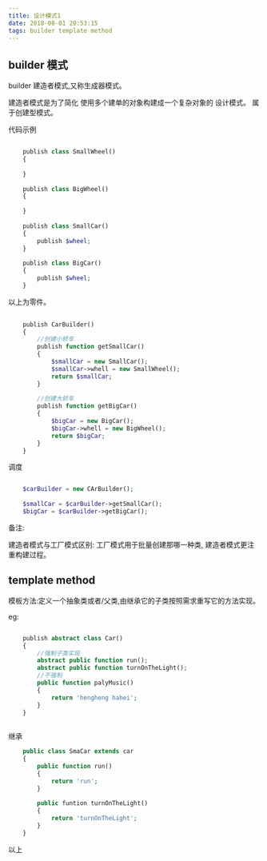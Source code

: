 ```yaml
---
title: 设计模式1
date: 2018-08-01 20:53:15
tags: builder template method
---
```

## builder 模式

builder 建造者模式,又称生成器模式。

建造者模式是为了简化 使用多个建单的对象构建成一个复杂对象的 设计模式。 属于创建型模式。

代码示例

```php

    publish class SmallWheel()
    {
        
    }
    
    publish class BigWheel()
    {
        
    }
    
    publish class SmallCar()
    {
        publish $wheel;
    }
    
    publish class BigCar()
    {
        publish $wheel;
    }

```

以上为零件。

```php
    
    publish CarBuilder()
    {
        //创建小轿车
        publish function getSmallCar()
        {
            $smallCar = new SmallCar();
            $smallCar->whell = new SmallWheel();
            return $smallCar;
        }
        
        //创建大轿车
        publish function getBigCar()
        {
            $bigCar = new BigCar();
            $bigCar->whell = new BigWheel();
            return $bigCar;
        }
    }
```

调度 

```php

    $carBuilder = new CArBuilder();
    
    $smallCar = $carBuilder->getSmallCar();
    $bigCar = $carBuilder->getBigCar();
```


备注:

建造者模式与工厂模式区别:
工厂模式用于批量创建那哪一种类, 建造者模式更注重构建过程。


## template method 

模板方法:定义一个抽象类或者/父类,由继承它的子类按照需求重写它的方法实现。

eg:

```php

    publish abstract class Car()
    {
        //强制子类实现
        abstract public function run();
        abstract public function turnOnTheLight();
        //不强制
        public function palyMusic()
        {
            return 'hengheng hahei';
        }
    }
    
```
继承

```php
    public class SmaCar extends car 
    {
        public function run()
        {
            return 'run';
        }
        
        public funtion turnOnTheLight()
        {
            return 'turnOnTheLight';
        }
    }
```
    
以上
